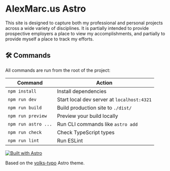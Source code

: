 # AlexMarc.us Astro

This site is designed to capture both my professional and personal projects across a wide variety of disciplines. It is partially intended to provide prospective employers a place to view my accomplishments, and partially to provide myself a place to track my efforts.

## 🛠️ Commands

All commands are run from the root of the project:

| Command | Action |
|---------|--------|
| `npm install` | Install dependencies |
| `npm run dev` | Start local dev server at `localhost:4321` |
| `npm run build` | Build production site to `./dist/` |
| `npm run preview` | Preview your build locally |
| `npm run astro ...` | Run CLI commands like `astro add` |
| `npm run check` | Check TypeScript types |
| `npm run lint` | Run ESLint |

[![Built with Astro](https://astro.badg.es/v2/built-with-astro/small.svg)](https://astro.build)

Based on the [volks-typo](https://github.com/jdrhyne/volks-typo) Astro theme.

